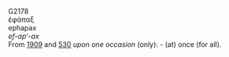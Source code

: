 G2178  
ἐφάπαξ  
ephapax  
*ef-ap‘-ax*  
From [1909](g1909) and [530](g0530) *upon* *one* *occasion* (only): -
(at) once (for all).  
